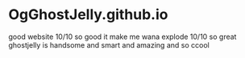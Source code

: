 # OgGhostJelly.github.io
good website 10/10 so good it make me wana explode 10/10 so great ghostjelly is handsome and smart and amazing and so ccool
